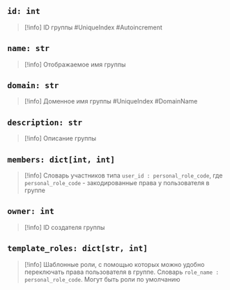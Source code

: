 ## `id: int`
> [!info] ID группы #UniqueIndex #Autoincrement 

## `name: str`
> [!info] Отображаемое имя группы

## `domain: str`
> [!info]  Доменное имя группы #UniqueIndex #DomainName

## `description: str`
> [!info] Описание группы

## `members: dict[int, int]`
> [!info] Словарь участников типа `user_id : personal_role_code`, где `personal_role_code` - закодированные права у пользователя в группе  

## `owner: int`
> [!info] ID cоздателя группы

## `template_roles: dict[str, int]`
> [!info] Шаблонные роли, с помощью которых можно удобно переключать права пользователя в группе. Словарь `role_name : personal_role_code`. Могут быть роли по умолчанию
